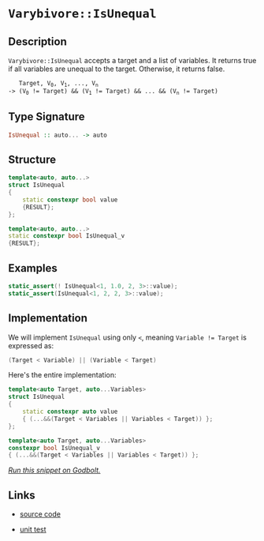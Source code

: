 <!-- Copyright 2024 Feng Mofan
SPDX-License-Identifier: Apache-2.0 -->

# `Varybivore::IsUnequal`

## Description

`Varybivore::IsUnequal` accepts a target and a list of variables.
It returns true if all variables are unequal to the target.
Otherwise, it returns false.

<pre><code>   Target, V<sub>0</sub>, V<sub>1</sub>, ..., V<sub>n</sub>
-> (V<sub>0</sub> != Target) && (V<sub>1</sub> != Target) && ... && (V<sub>n</sub> != Target)</code></pre>

## Type Signature

```Haskell
IsUnequal :: auto... -> auto
```

## Structure

```C++
template<auto, auto...>
struct IsUnequal
{
    static constexpr bool value
    {RESULT};
};

template<auto, auto...>
static constexpr bool IsUnequal_v
{RESULT};
```

## Examples

```C++
static_assert(! IsUnequal<1, 1.0, 2, 3>::value);
static_assert(IsUnequal<1, 2, 2, 3>::value);
```

## Implementation

We will implement `IsUnequal` using only `<`, meaning <code>Variable != Target</code> is expressed as:

```C++
(Target < Variable) || (Variable < Target)
```

Here's the entire implementation:

```C++
template<auto Target, auto...Variables>
struct IsUnequal
{
    static constexpr auto value
    { (...&&(Target < Variables || Variables < Target)) };
};

template<auto Target, auto...Variables>
constexpr bool IsUnequal_v
{ (...&&(Target < Variables || Variables < Target)) };
```

[*Run this snippet on Godbolt.*](https://godbolt.org/#z:OYLghAFBqd5QCxAYwPYBMCmBRdBLAF1QCcAaPECAMzwBtMA7AQwFtMQByARg9KtQYEAysib0QXACx8BBAKoBnTAAUAHpwAMvAFYTStJg1DIApACYAQuYukl9ZATwDKjdAGFUtAK4sGIAKz%2BpK4AMngMmAByPgBGmMQSGqQADqgKhE4MHt6%2BAUGp6Y4CYRHRLHEJXEl2mA6ZQgRMxATZPn6Btpj2RQwNTQQlUbHxibaNza25HQrjA%2BFD5SNVAJS2qF7EyOwcBJgsyQa7JgDMbkxeRADUACpNwJgEpJfnRAB07wBqTXhMMfQKJ2wJg0AEEZsQvA5LgBJBRyCIARy8YmBIJMAHYrKDLjjLjMmI5kJc0AwZphVMliM8LqhLgA3MReTCo3GXDEWS4Qd6vcwANj5EFuxHuBDZp0uX2IPz%2BmAUbPRbgxbgl31%2B/zFyqFIuWy3lABETli0eiDccjajdvtDszTi9aVqHk87dzJdL/oDUSSyRSqTFUJ4YXDEcjaAB9Omo9mc7l8gUO0UnZWutWy%2BWKhUqqUpuWJm53B46/WGyOggD0ACpK1Xq6XURXK9dsEJrlXa2Xqx3y220aD8YTQ0wFEpmhAwGBA/DMEiUacuE8uK8kpczE9joCQCAGd5MMti73Gv3B8OCBBYZPp7RE3Pl08V5c18dsBut0zd2aOKtaJx/Lw/BwtKQqCcIqljWHi6ybJgbJmMcPCkAQmgfqsADWARmK86JmJIAAc2H%2BBoACc/hmBovLYcc%2BicJIvAsIkSR/gBQEcLwCggEkCH/h%2BpBwLAMCICA6wEMkFzkJQaD7HQ8SRKw2yqNhvIALS8pIlzAMgRJSK8Zi8Jg%2BBEFK6B6PwggiGI7BSDIgiKCo6icaQuhzgA7sQTDJJwPCft%2Bv6IYBnAAPIXMJoqoFQlxyYpymqeplyaWYnIeBJ9BUuYsHLLwHFaKsEBIOJySSWQFAQLl%2BUgMAUgrjQtC7MQrEQDEPkxOETQAJ7ubwjXMMQzV%2BTE2i1BxcHiWwgh%2BQwtCtXZWAxF4wBnLQtCsdwvBYCwhjAOIk14MQ/V4HSso%2BeStQXNscHhLsX52bQeAxC5XUeFgPkEFKtFLaQe3EH6Sh6nsa1XUYiGrFQBjAAoHx4Jgjl%2BckjBtZZwiiOIFnGfIShqD5Dn6GtKDWNY%2BjXaxkCrKgyQ9ItCkzOgJx6qYoGWCRvCoO9Bn7YTnTdJkLgMO4nhtHooTzGUFR6AUGQCJMfhziLPSDILSxsztAh9BMPO5HONR1Irswy8MlRjP04t6PizTa4slSrAoEFbBInkcD%2BpAMQznBhfJSkqWpGmSFpnK4IQJDQal6UA6sCCYEwWAJBAKEgJIxyvARxzopIGiSFhvIaBo/i8gRlEcNRpC0bBry8lwZEEdhJf%2BJIXD%2BPHvL2z5TEsWx8EA9xfHZQJgUiYVxVJdJbCcE0LB0uiClMMSBhGDFBGvAuAG6b7BlGbIpmI9IyPWWjdm6CuzmuW1Nt2w7vkcAFQkXJcIXPMQw%2Bj%2BPyCT8A0%2Bz4u8WoIl8T%2B2YaUt5xWU5e/PKSVRJFUASVIeI8FIPzWlwAiVQ%2BB0GqrVeqdkOotVhmgrqPU%2BoOFhkNRgBBRrjR8lNGac0FqwxWr9bYAF8DbTqHtRa89VBHV2LDM6XQfJXRui1e6ND0rPVhu9T6mBvqrSMH9UAf8%2BDA1BuDSG0M/xwWRqvcy69ZCb1sgBHemN/o0ysJYPGMQCaR0AiTTIZMKZU30dYemgEmZ4CwCY82XQFZ%2BAgK4A2c5%2BalB1sLNIossgqwlikAJ0sBZ%2BLVq4jWvRZhePljEpWcxfGm0NnE4JaT%2BgmyFlwc2ltzKH28nZJi19b5jwnmtZ%2Bc9vZ6T9ilXJgc/7B1DuHSgNs84FxnsndENd0TomOCnSQyk5zH0brYZuGUuI8X4oJIKIDe5SRkoPG%2BkUWAKDpESOksDXjWhmDpWpS85wqIRmouGmj0YgAonvNyS1Cn12Kf5LuwVQpD1WeszZ2zdmiggAlIBn8UrHB/pM/%2BKAwHAJ7mCkYGzkjJHDLA0MXyBwrPXog%2BIyCGpNS6hgzF3Ver9Twe/YahCxoTVoZgaas0xAUNelQiR/DSB0J2owg6LDkDHXYYIThl1rq3Wanwx6gjXrCLSKIn6EjwhSMyjIpgIMwYQyhjDV6xyzISHUVZVGWidCXN0cYHGhjuHOLMaTTgpYKbY1phYOxjN4jM0NerHonNuY5BCT4hYOTQmFEyPEqWmRsly3tfUdJzrDbRJ6Ekv1usjYtAyWrLWETUm5LWBsK2iaLpHwbk7V5Kk1kbPpJ8gkspvk%2B30v7Bpv9MrNLDiMUxF0OkgDMDPY4xxAjJyqBoJt6IyL3MYpwJu7Eg6kFQpIdEWkelcCkARbp8cuDohzscIpPbmLlqQjnbS3bHZLuBasd66RnCSCAA%3D%3D%3D)

## Links

- [source code](../../../../conceptrodon/varybivore/is_unequal.hpp)

- [unit test](../../../../tests/unit/varybivore/is_unequal.test.hpp)
